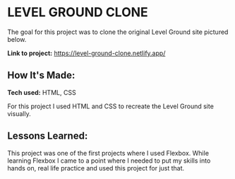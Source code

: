 # LEVEL GROUND CLONE
The goal for this project was to clone the original Level Ground site pictured below.

**Link to project:** https://level-ground-clone.netlify.app/






## How It's Made:

**Tech used:** HTML, CSS

For this project I used HTML and CSS to recreate the Level Ground site visually.





## Lessons Learned:
This project was one of the first projects where I used Flexbox. While learning Flexbox I came to a point where I needed to put my skills into hands on, real life practice and used this project for just that.
